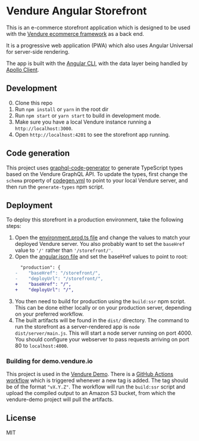 # Vendure Angular Storefront

This is an e-commerce storefront application which is designed to be used with the [Vendure ecommerce framework](https://github.com/vendure-ecommerce/vendure) as a back end.

It is a progressive web application (PWA) which also uses Angular Universal for server-side rendering.

The app is built with the [Angular CLI](https://github.com/angular/angular-cli), with the data layer being handled by [Apollo Client](https://github.com/apollographql/apollo-client).

## Development

0. Clone this repo
1. Run `npm install` or `yarn` in the root dir
2. Run `npm start` or `yarn start` to build in development mode.
3. Make sure you have a local Vendure instance running a `http://localhost:3000`.
4. Open `http://localhost:4201` to see the storefront app running.

## Code generation

This project uses [graphql-code-generator](https://www.graphql-code-generator.com/) to generate TypeScript types based on the Vendure GraphQL API. To update the types, first change the `schema` property of [codegen.yml](./codegen.yml) to point to your local Vendure server, and then run the `generate-types` npm script.

## Deployment

To deploy this storefront in a production environment, take the following steps:

1. Open the [environment.prod.ts file](./src/environments/environment.prod.ts) and change the values to match your deployed Vendure server. You also probably want to set the `baseHref` value to `'/'` rather than `'/storefront/'`.
2. Open the [angular.json file](./angular.json) and set the baseHref values to point to root:
    ```diff
      "production": {
    -    "baseHref": "/storefront/",
    -    "deployUrl": "/storefront/", 
    +    "baseHref": "/",
    +    "deployUrl": "/", 
    ```
3. You then need to build for production using the `build:ssr` npm script. This can be done either locally or on your production server, depending on your preferred workflow.
4. The built artifacts will be found in the `dist/` directory. The command to run the storefront as a server-rendered app is `node dist/server/main.js`. This will start a node server running on port 4000. You should configure your webserver to pass requests arriving on port 80 to `localhost:4000`.

### Building for demo.vendure.io

This project is used in the [Vendure Demo](https://github.com/vendure-ecommerce/vendure-demo). There is a [GitHub Actions workflow](./.github/workflows/build.yml) which is triggered whenever a new tag is added. The tag should be of the format `"vX.Y.Z"`. The workflow will run the `build:ssr` script and upload the compiled output to an Amazon S3 bucket, from which the vendure-demo project will pull the artifacts.

## License

MIT



